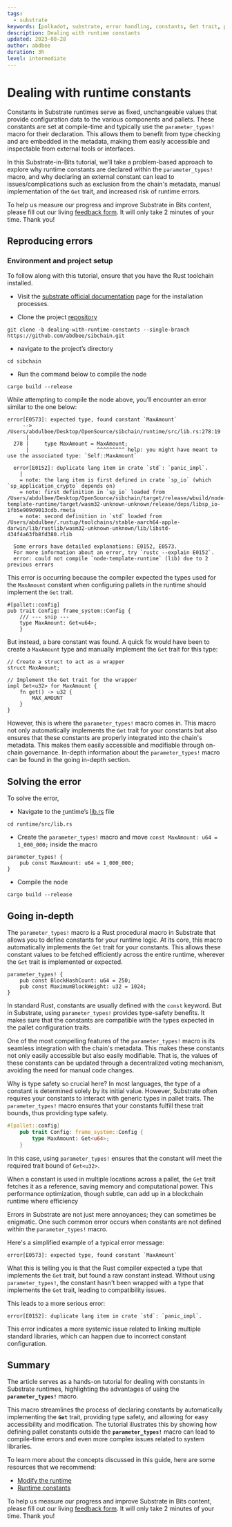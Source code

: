 ```yaml
---
tags:
  - substrate
keywords: [polkadot, substrate, error handling, constants, Get trait, pallets]
description: Dealing with runtime constants
updated: 2023-08-28
author: abdbee
duration: 3h
level: intermediate
---
```


# Dealing with runtime constants

Constants in Substrate runtimes serve as fixed, unchangeable values that provide configuration data to the various components and pallets. These constants are set at compile-time and typically use the `parameter_types!` macro for their declaration. This allows them to benefit from type checking and are embedded in the metadata, making them easily accessible and inspectable from external tools or interfaces.

In this Substrate-in-Bits tutorial, we’ll take a problem-based approach to explore why runtime constants are declared within the `parameter_types!` macro, and why declaring an external constant can lead to issues/complications such as exclusion from the chain's metadata, manual implementation of the `Get` trait, and increased risk of runtime errors.

To help us measure our progress and improve Substrate in Bits content, please fill out our living [feedback form](https://airtable.com/shr7CrrZ5zqlhWEUD). It will only take 2 minutes of your time. Thank you!

## Reproducing errors[](https://polkadot.study/tutorials/substrate-in-bits/docs/Substrate%20Pallets%20Configuration:%20An%20Error-based%20Approach#reproducing-errors)

### Environment and project setup[](https://polkadot.study/tutorials/substrate-in-bits/docs/Substrate%20Pallets%20Configuration:%20An%20Error-based%20Approach#environment-and-project-setup)

To follow along with this tutorial, ensure that you have the Rust toolchain installed.

- Visit the [substrate official documentation](https://docs.substrate.io/install/) page for the installation processes.

- Clone the project [repository](https://github.com/abdbee/sibchain/tree/dealing-with-runtime-constants)

```
git clone -b dealing-with-runtime-constants --single-branch https://github.com/abdbee/sibchain.git
```

- navigate to the project’s directory

```
cd sibchain

```

- Run the command below to compile the node

```
cargo build --release

```

While attempting to compile the node above, you’ll encounter an error similar to the one below:

```
error[E0573]: expected type, found constant `MaxAmount`
     --> /Users/abdulbee/Desktop/OpenSource/sibchain/runtime/src/lib.rs:278:19
      |
  278 |     type MaxAmount = MaxAmount;
      |                      ^^^^^^^^^ help: you might have meant to use the associated type: `Self::MaxAmount`

  error[E0152]: duplicate lang item in crate `std`: `panic_impl`.
    |
    = note: the lang item is first defined in crate `sp_io` (which `sp_application_crypto` depends on)
    = note: first definition in `sp_io` loaded from /Users/abdulbee/Desktop/OpenSource/sibchain/target/release/wbuild/node-template-runtime/target/wasm32-unknown-unknown/release/deps/libsp_io-1fb5e909d9013cdb.rmeta
    = note: second definition in `std` loaded from /Users/abdulbee/.rustup/toolchains/stable-aarch64-apple-darwin/lib/rustlib/wasm32-unknown-unknown/lib/libstd-434f4a63fb8fd380.rlib

  Some errors have detailed explanations: E0152, E0573.
  For more information about an error, try `rustc --explain E0152`.
  error: could not compile `node-template-runtime` (lib) due to 2 previous errors
```

This error is occurring because the compiler expected the types used for the `MaxAmount` constant when configuring pallets in the runtime should implement the `Get`  trait. 

```
#[pallet::config]
pub trait Config: frame_system::Config {
	/// --- snip ---
	type MaxAmount: Get<u64>;
	}
```

But instead, a bare constant was found. A quick fix would have been to create a `MaxAmount` type and manually implement the `Get` trait for this type:

```
// Create a struct to act as a wrapper
struct MaxAmount;

// Implement the Get trait for the wrapper
impl Get<u32> for MaxAmount {
    fn get() -> u32 {
        MAX_AMOUNT
    }
}
```

However, this is where the `parameter_types!` macro comes in. This macro not only automatically implements the `Get` trait for your constants but also ensures that these constants are properly integrated into the chain's metadata. This makes them easily accessible and modifiable through on-chain governance. In-depth information about the `parameter_types!` macro can be found in the going in-depth section.

## Solving the error

To solve the error,

- Navigate to the [r](http://lib.rs)untime’s [lib.rs](http://lib.rs) file

```
cd runtime/src/lib.rs
```

- Create the `parameter_types!` macro and move `const MaxAmount: u64 = 1_000_000;` inside the macro

```
parameter_types! {
	pub const MaxAmount: u64 = 1_000_000;
}
```

- Compile the node

```
cargo build --release
```

## Going in-depth

The `parameter_types!` macro is a Rust procedural macro in Substrate that allows you to define constants for your runtime logic. At its core, this macro automatically implements the `Get` trait for your constants. This allows these constant values to be fetched efficiently across the entire runtime, wherever the `Get` trait is implemented or expected.

```
parameter_types! {
    pub const BlockHashCount: u64 = 250;
    pub const MaximumBlockWeight: u32 = 1024;
}
```

In standard Rust, constants are usually defined with the `const` keyword. But in Substrate, using `parameter_types!` provides type-safety benefits. It makes sure that the constants are compatible with the types expected in the pallet configuration traits.

One of the most compelling features of the `parameter_types!` macro is its seamless integration with the chain's metadata. This makes these constants not only easily accessible but also easily modifiable. That is, the values of these constants can be updated through a decentralized voting mechanism, avoiding the need for manual code changes.

Why is type safety so crucial here? In most languages, the type of a constant is determined solely by its initial value. However, Substrate often requires your constants to interact with generic types in pallet traits. The `parameter_types!` macro ensures that your constants fulfill these trait bounds, thus providing type safety.

```rust
#[pallet::config]
	pub trait Config: frame_system::Config {
		type MaxAmount: Get<u64>;
	}
```

In this case, using `parameter_types!` ensures that the constant will meet the required trait bound of `Get<u32>`.

When a constant is used in multiple locations across a pallet, the `Get` trait fetches it as a reference, saving memory and computational power. This performance optimization, though subtle, can add up in a blockchain runtime where efficiency

Errors in Substrate are not just mere annoyances; they can sometimes be enigmatic. One such common error occurs when constants are not defined within the `parameter_types!` macro.

Here's a simplified example of a typical error message:

```
error[E0573]: expected type, found constant `MaxAmount`
```

What this is telling you is that the Rust compiler expected a type that implements the `Get` trait, but found a raw constant instead. Without using `parameter_types!`, the constant hasn't been wrapped with a type that implements the `Get` trait, leading to compatibility issues.

This leads to a more serious error:

```
error[E0152]: duplicate lang item in crate `std`: `panic_impl`.
```

This error indicates a more systemic issue related to linking multiple standard libraries, which can happen due to incorrect constant configuration.

## Summary

The article serves as a hands-on tutorial for dealing with constants in Substrate runtimes, highlighting the advantages of using the **`parameter_types!`** macro. 

This macro streamlines the process of declaring constants by automatically implementing the **`Get`** trait, providing type safety, and allowing for easy accessibility and modification. The tutorial illustrates this by showing how defining pallet constants outside the **`parameter_types!`** macro can lead to compile-time errors and even more complex issues related to system libraries.

To learn more about the concepts discussed in this guide, here are some resources that we recommend:

- [Modify the runtime](https://docs.substrate.io/quick-start/modify-the-runtime/)
- [Runtime constants](https://docs.substrate.io/reference/how-to-guides/basics/configure-runtime-constants/)

To help us measure our progress and improve Substrate in Bits content, please fill out our living [feedback form](https://airtable.com/shr7CrrZ5zqlhWEUD). It will only take 2 minutes of your time. Thank you!

